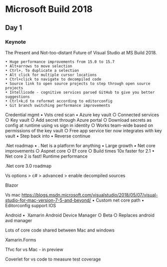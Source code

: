 # Microsoft Build 2018
## Day 1

### Keynote

The Present and Not-too-distant Future of Visual Studio at MS Build 2018.

	• Huge performance improvements from 15.0 to 15.7
	• Alt+arrows to move selection
	• Ctrl+. To duplicate a selection
	• Alt click for multiple cursor locations
	• Ctrl+click to navigate to decompiled code
	• Source link to open source projects to step through open source projects
	• Intellicode - cognitive services parsed GitHub to give you better suggestions
	• Ctrl+k;d to reformat according to editorconfig
	• Git branch switching performance improvements 

Credential mgmt
	• Vsts cred scan
	• Azure key vault
		○ Connected services
		○ Key vault
		○ Add secret through Azure portal
		○ Download secrets as config at runtime using vs sign in identity
		○ Works team-wide based on permissions of the key vault
		○ Free app service tier now integrates with key vault
	• Step back into
	• Reverse continue

.Net roadmap
	• . Net is a platform for anything
	• Large growth
	• Net core improvements
		○ Aspnet core
		○ Ef core
		○ Build times 10x faster for 2.1
	• Net core 2 is fast! Runtime performance

.Net core 3.0 roadmap

Vs options > c# > advanced > enable decompiled sources

Blazor

Vs mac
https://blogs.msdn.microsoft.com/visualstudio/2018/05/07/visual-studio-for-mac-version-7-5-and-beyond/
	• Custom net core path
	• Editorconfig support 
 IOS

Android
	•  Xamarin Android Device Manager
		○ Beta
		○ Replaces android avd manager

Lots of core code shared between Mac and windows



Xamarin.Forms

Tfvc for vs Mac - in preview 




Coverlet for vs code to measure test coverage 

